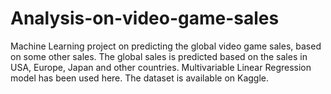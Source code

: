 # Analysis-on-video-game-sales
Machine Learning project on predicting the global video game sales, based on some other sales.
The global sales is predicted based on the sales in USA, Europe, Japan and other countries.
Multivariable Linear Regression model has been used here.
The dataset is available on Kaggle.
